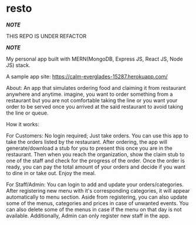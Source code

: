 # resto

*********************************************NOTE*********************************************

THIS REPO IS UNDER REFACTOR
                                
*********************************************NOTE*********************************************

My personal app built with MERN(MongoDB, Express JS, React JS, Node JS) stack.

A sample app site: https://calm-everglades-15287.herokuapp.com/

About:
An app that simulates ordering food and claiming it from restaurant anywhere and anytime. imagine, you want to order something from a restaurant but you are not comfortable taking the line or you want your order to be served once you arrived at the said restaurant to avoid taking the line or queue.

How it works:

For Customers:
No login required; Just take orders.
You can use this app to take the orders listed by the restaurant.
After ordering, the app will generate/download a stub for you to present this once you are in the restaurant.
Then when you reach the organization, show the claim stub to one of the staff and check for the progress of the order.
Once the order is ready, you can pay the total amount of your orders and decide if you want to dine in or take out.
Enjoy the meal.

For Staff/Admin:
You can login to add and update your orders/categories.
After registering new menu with it's corresponding categories, it will appear automatically to menu section.
Aside from registering, you can also update some of the menus, categories and prices in case of unwanted events.
You can also delete some of the menus in case if the menu on that day is not available.
Additionally, Admin can only register new staff in the app.
